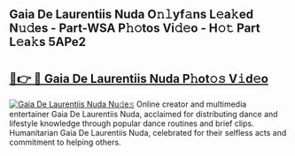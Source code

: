 ## Gaia De Laurentiis Nuda O𝚗𝚕yf𝚊ns L𝚎a𝚔ed N𝚞𝚍es - Part-WSA P𝚑𝚘tos Vi𝚍𝚎o - H𝚘𝚝 Part L𝚎a𝚔s 5APe2

# <h2><a href="http://kfcj0d0.oniu.top/?m=Gaia+De+Laurentiis+Nuda">🔗👉 🔴 Gaia De Laurentiis Nuda P𝚑ot𝚘𝚜 V𝚒d𝚎o</a></h2>

[![Gaia De Laurentiis Nuda Nu𝚍e𝚜](https://i.imgur.com/0qMVB7G.gif)](http://kfcj0d0.oniu.top/?m=Gaia+De+Laurentiis+Nuda)
Online creator and multimedia entertainer Gaia De Laurentiis Nuda, acclaimed for distributing dance and lifestyle knowledge through popular dance routines and brief clips. Humanitarian Gaia De Laurentiis Nuda, celebrated for their selfless acts and commitment to helping others.  
